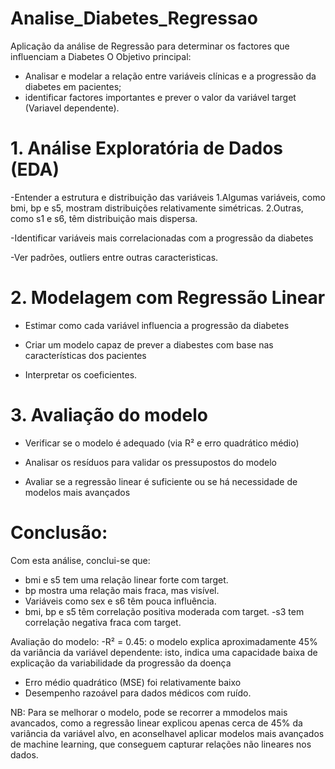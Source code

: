 # Analise_Diabetes_Regressao
Aplicação da análise de Regressão para determinar os factores que influenciam a Diabetes
O Objetivo principal:
- Analisar e modelar a relação entre variáveis clínicas e a progressão da diabetes em pacientes;
- identificar factores importantes e prever o valor da variável target (Variavel dependente).

# 1. Análise Exploratória de Dados (EDA)


-Entender a estrutura e distribuição das variáveis
1.Algumas variáveis, como bmi, bp e s5, mostram distribuições relativamente simétricas.
2.Outras, como s1 e s6, têm distribuição mais dispersa.

-Identificar variáveis mais correlacionadas com a progressão da diabetes

-Ver padrões, outliers entre outras caracteristicas.


# 2. Modelagem com Regressão Linear


- Estimar como cada variável influencia a progressão da diabetes

- Criar um modelo capaz de prever a diabestes com base nas características dos pacientes

- Interpretar os coeficientes.
  
# 3. Avaliação do modelo

- Verificar se o modelo é adequado (via R² e erro quadrático médio)

- Analisar os resíduos para validar os pressupostos do modelo

- Avaliar se a regressão linear é suficiente ou se há necessidade de modelos mais avançados

# Conclusão:
Com esta análise, conclui-se que:
- bmi e s5  tem uma relação linear forte com target.
- bp mostra uma relação mais fraca, mas visível.
- Variáveis como sex e s6 têm pouca influência.
- bmi, bp e s5 têm correlação positiva moderada com target.
-s3 tem correlação negativa fraca com target.

Avaliação do modelo:
-R² = 0.45: o modelo explica aproximadamente 45% da variância da variável dependente: isto, indica uma capacidade baixa de explicação da variabilidade da progressão da doença
- Erro médio quadrático (MSE) foi relativamente baixo
- Desempenho razoável para dados médicos com ruído.

NB: Para se melhorar o   modelo, pode se recorrer a mmodelos mais avancados, como a regressão linear explicou apenas cerca de 45% da variância da variável alvo, en aconselhavel aplicar modelos mais avançados de machine learning, que conseguem capturar relações não lineares nos dados.

 
